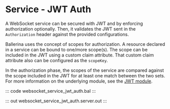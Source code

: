 # Service - JWT Auth

A WebSocket service can be secured with JWT and by enforcing
authorization optionally. Then, it validates the JWT sent in the
`Authorization` header against the provided configurations.

Ballerina uses the concept of scopes for authorization. A resource declared
in a service can be bound to one/more scope(s). The scope can be included
in the JWT using a custom claim attribute. That custom claim attribute
also can be configured as the `scopeKey`.

In the authorization phase, the scopes of the service are compared
against the scope included in the JWT for at least one match between the two
sets.
For more information on the underlying module, 
see the [JWT module](https://docs.central.ballerina.io/ballerina/jwt/latest/).

::: code websocket_service_jwt_auth.bal :::

::: out websocket_service_jwt_auth.server.out :::